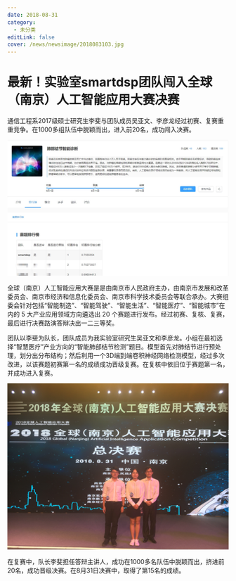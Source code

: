 ```yaml
---
date: 2018-08-31
category:
  - 未分类
editLink: false
cover: /news/newsimage/2018083103.jpg
---
```



# 最新！实验室smartdsp团队闯入全球（南京）人工智能应用大赛决赛

通信工程系2017级硕士研究生李斐与团队成员吴亚文、李彦龙经过初赛、复赛重重竞争。在1000多组队伍中脱颖而出，进入前20名，成功闯入决赛。


<!-- more -->


![](/news/newsimage/2018083103.jpg)



全球（南京）人工智能应用大赛是是由南京市人民政府主办，由南京市发展和改革委员会、南京市经济和信息化委员会、南京市科学技术委员会等联合承办。大赛组委会针对包括“智能制造”、“智能驾驶”、“智能生活”、“智能医疗”、“智能城市”在内的
5 大产业应用领域方向遴选出 20 个赛题进行发布。经过初赛、复核、复赛，最后进行决赛路演答辩决出一二三等奖。



团队以李斐为队长，团队成员为我实验室研究生吴亚文和李彦龙。小组在最初选择“智慧医疗”产业方向的“智能肺部结节检测”题目。模型首先对肺结节进行预处理，划分出分布结构；然后利用一个3D端到端卷积神经网络检测模型，经过多次改进，以该赛题初赛第一名的成绩成功晋级复赛。在复核中依旧位于赛题第一名，并成功进入复赛。



![](/news/newsimage/2018083101.jpg)



在复赛中，队长李斐担任答辩主讲人，成功在1000多名队伍中脱颖而出，挤进前20名，成功晋级决赛。在8月31日决赛中，取得了第15名的成绩。

